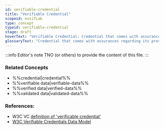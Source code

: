```yaml
---
id: verifiable-credential
title: "Verifiable Credential"
scopeid: essifLab
type: concept
typeid: verifiable-credential
stage: draft
hoverText: "Verifiable Credential: Credential that comes with assurances regarding its provenance (the Party that issued it) and its integrity (the property that the Credential data has not been tampered with in transit, i.e. is the same as when issued)."
glossaryText: "Credential that comes with assurances regarding its provenance (the %%party|party%% that issued it) and its integrity (the property that the %%credential|credential%% data has not been tampered with in transit, i.e. is the same as when issued)."
---
```


:::info Editor's note
TNO (or others) to provide the content of this file.
:::

### Related Concepts
- %%credential|credential%%
- %%verifiable data|verifiable-data%%
- %%verified data|verified-data%%
- %%validated data|validated-data%%

### References:
- W3C VC [definition of 'verificable credential'](https://www.w3.org/TR/vc-data-model/#dfn-credential)
- [W3C Verifiable Credentials Data Model](https://www.w3.org/TR/vc-data-model/)

